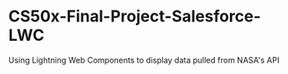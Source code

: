 # CS50x-Final-Project-Salesforce-LWC
Using Lightning Web Components to display data pulled from NASA's API
